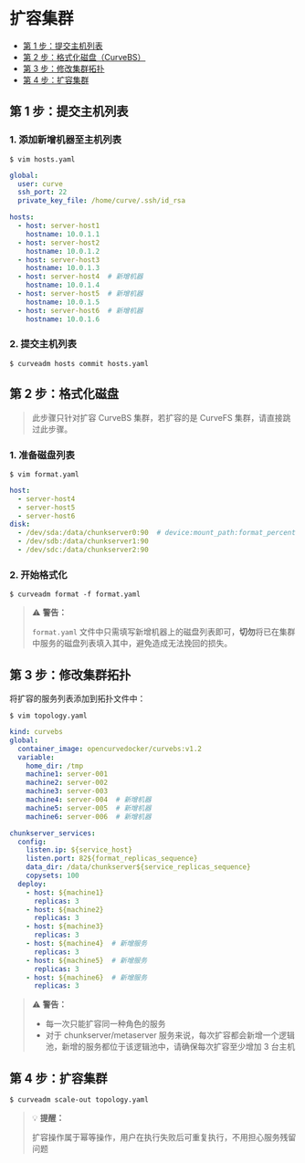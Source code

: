 扩容集群
===

* [第 1 步：提交主机列表](#第-1-步提交主机列表)
* [第 2 步：格式化磁盘（CurveBS）](#第-2-步格式化磁盘)
* [第 3 步：修改集群拓扑](#第-3-步修改集群拓扑)
* [第 4 步：扩容集群](#第-4-步扩容集群)

第 1 步：提交主机列表
---

### 1. 添加新增机器至主机列表

```shell
$ vim hosts.yaml
```

```yaml
global:
  user: curve
  ssh_port: 22
  private_key_file: /home/curve/.ssh/id_rsa

hosts:
  - host: server-host1
    hostname: 10.0.1.1
  - host: server-host2
    hostname: 10.0.1.2
  - host: server-host3
    hostname: 10.0.1.3
  - host: server-host4  # 新增机器
    hostname: 10.0.1.4
  - host: server-host5  # 新增机器
    hostname: 10.0.1.5
  - host: server-host6  # 新增机器
    hostname: 10.0.1.6
```

### 2. 提交主机列表

```shell
$ curveadm hosts commit hosts.yaml
```

第 2 步：格式化磁盘
---

> 此步骤只针对扩容 CurveBS 集群，若扩容的是 CurveFS 集群，请直接跳过此步骤。

### 1. 准备磁盘列表

```shell
$ vim format.yaml
```

```yaml
host:
  - server-host4
  - server-host5
  - server-host6
disk:
  - /dev/sda:/data/chunkserver0:90  # device:mount_path:format_percent
  - /dev/sdb:/data/chunkserver1:90
  - /dev/sdc:/data/chunkserver2:90
```

### 2. 开始格式化

```shell
$ curveadm format -f format.yaml
```

> :warning: **警告：**
>
> `format.yaml` 文件中只需填写新增机器上的磁盘列表即可，**切勿**将已在集群中服务的磁盘列表填入其中，避免造成无法挽回的损失。

第 3 步：修改集群拓扑
---

将扩容的服务列表添加到拓扑文件中：


```shell
$ vim topology.yaml
```

```yaml
kind: curvebs
global:
  container_image: opencurvedocker/curvebs:v1.2
  variable:
    home_dir: /tmp
    machine1: server-001
    machine2: server-002
    machine3: server-003
    machine4: server-004  # 新增机器
    machine5: server-005  # 新增机器
    machine6: server-006  # 新增机器

chunkserver_services:
  config:
    listen.ip: ${service_host}
    listen.port: 82${format_replicas_sequence}
    data_dir: /data/chunkserver${service_replicas_sequence}
    copysets: 100
  deploy:
    - host: ${machine1}
      replicas: 3
    - host: ${machine2}
      replicas: 3
    - host: ${machine3}
      replicas: 3
    - host: ${machine4}  # 新增服务
      replicas: 3
    - host: ${machine5}  # 新增服务
      replicas: 3
    - host: ${machine6}  # 新增服务
      replicas: 3
```

> :warning: **警告：**
>
> * 每一次只能扩容同一种角色的服务
> * 对于 chunkserver/metaserver 服务来说，每次扩容都会新增一个逻辑池，新增的服务都位于该逻辑池中，请确保每次扩容至少增加 3 台主机


第 4 步：扩容集群
---

```shell
$ curveadm scale-out topology.yaml
```

> :bulb: **提醒：**
>
> 扩容操作属于幂等操作，用户在执行失败后可重复执行，不用担心服务残留问题

